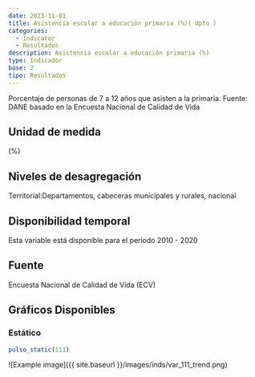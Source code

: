 ```yaml
---
date: 2023-11-01
title: Asistencia escolar a educación primaria (%)( dpto )
categories:
  - Indicator
  - Resultados
description: Asistencia escolar a educación primaria (%)
type: Indicador
base: 2
tipo: Resultados
--- 
```


Porcentaje de personas de 7 a 12 años que asisten a la primaria.
Fuente: DANE basado en la Encuesta Nacional de Calidad de Vida

## Unidad de medida
(%)

## Niveles de desagregación
Territorial:Departamentos, cabeceras municipales y rurales, nacional

## Disponibilidad temporal
Esta variable está disponible para el periodo 2010 - 2020

## Fuente
Encuesta Nacional de Calidad de Vida (ECV)

## Gráficos Disponibles

### Estático

``` R
pulso_static(111)
```

![Example image]({{ site.baseurl }}/images/inds/var_111_trend.png)